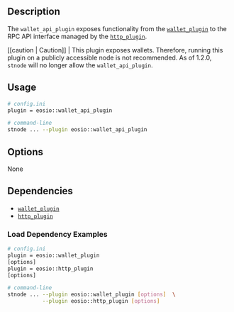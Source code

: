 ## Description

The `wallet_api_plugin` exposes functionality from the [`wallet_plugin`](../wallet_plugin/index.md) to the RPC API interface managed by the [`http_plugin`](../http_plugin/index.md).

[[caution | Caution]]
| This plugin exposes wallets. Therefore, running this plugin on a publicly accessible node is not recommended. As of 1.2.0, `stnode` will no longer allow the `wallet_api_plugin`.

## Usage

```sh
# config.ini
plugin = eosio::wallet_api_plugin

# command-line
stnode ... --plugin eosio::wallet_api_plugin
```

## Options

None

## Dependencies

* [`wallet_plugin`](../wallet_plugin/index.md)
* [`http_plugin`](../http_plugin/index.md)

### Load Dependency Examples

```sh
# config.ini
plugin = eosio::wallet_plugin
[options]
plugin = eosio::http_plugin
[options]

# command-line
stnode ... --plugin eosio::wallet_plugin [options]  \
           --plugin eosio::http_plugin [options]
```
